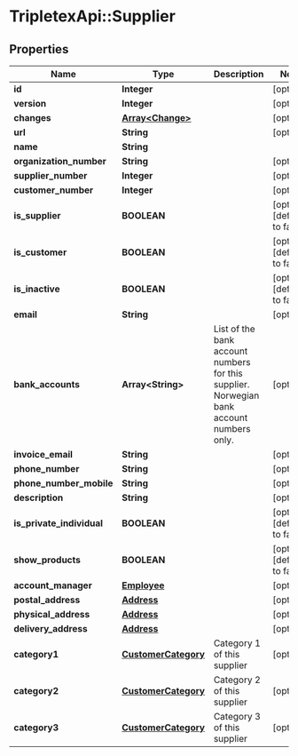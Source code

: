 # TripletexApi::Supplier

## Properties
Name | Type | Description | Notes
------------ | ------------- | ------------- | -------------
**id** | **Integer** |  | [optional] 
**version** | **Integer** |  | [optional] 
**changes** | [**Array&lt;Change&gt;**](Change.md) |  | [optional] 
**url** | **String** |  | [optional] 
**name** | **String** |  | 
**organization_number** | **String** |  | [optional] 
**supplier_number** | **Integer** |  | [optional] 
**customer_number** | **Integer** |  | [optional] 
**is_supplier** | **BOOLEAN** |  | [optional] [default to false]
**is_customer** | **BOOLEAN** |  | [optional] [default to false]
**is_inactive** | **BOOLEAN** |  | [optional] [default to false]
**email** | **String** |  | [optional] 
**bank_accounts** | **Array&lt;String&gt;** | List of the bank account numbers for this supplier.  Norwegian bank account numbers only. | [optional] 
**invoice_email** | **String** |  | [optional] 
**phone_number** | **String** |  | [optional] 
**phone_number_mobile** | **String** |  | [optional] 
**description** | **String** |  | [optional] 
**is_private_individual** | **BOOLEAN** |  | [optional] [default to false]
**show_products** | **BOOLEAN** |  | [optional] [default to false]
**account_manager** | [**Employee**](Employee.md) |  | [optional] 
**postal_address** | [**Address**](Address.md) |  | [optional] 
**physical_address** | [**Address**](Address.md) |  | [optional] 
**delivery_address** | [**Address**](Address.md) |  | [optional] 
**category1** | [**CustomerCategory**](CustomerCategory.md) | Category 1 of this supplier | [optional] 
**category2** | [**CustomerCategory**](CustomerCategory.md) | Category 2 of this supplier | [optional] 
**category3** | [**CustomerCategory**](CustomerCategory.md) | Category 3 of this supplier | [optional] 


